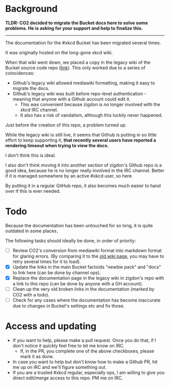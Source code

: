 # Background

**TLDR: CO2 decided to migrate the Bucket docs here to solve some problems. He is asking for your support and help to finalize this.**

----

The documentation for the #xkcd Bucket has been migrated several times.

It was originally hosted on the long-gone xkcd wiki.

When that wiki went down, we placed a copy in the legacy wiki of the Bucket source code repo ([link](https://github.com/zigdon/xkcd-Bucket/wiki/Using-the-%23xkcd-bucket)).
This only worked due to a series of coincidences:
- Github's legacy wiki allowed mediawiki formatting, making it easy to migrate the docs.
- Github's legacy wiki was built before repo-level authentication - meaning that anyone with a Github account could edit it.
  - This was convenient because zigdon is no longer involved with the xkcd IRC channel.
  - It also has a risk of vandalism, although this luckily never happened.
 
Just before the creation of this repo, a problem turned up.

While the legacy wiki is still live, it seems that Github is putting in so little effort to keep supporting it, **that recently several users have reported a rendering timeout when trying to view the docs.**

I don't think this is ideal.

I also don't think moving it into another section of zigdon's Github repo is a good idea, because he is no longer really involved in the IRC channel. Better if it is managed somewhere by an active #xkcd user, so here.

By putting it in a regular GitHub repo, it also becomes much easier to hand over if this is ever needed.

# Todo

Because the documentation has been untouched for so long, it is quite outdated in some places.

The following tasks should ideally be done, in order of priority:

- [ ] Review CO2's conversion from mediawiki format into markdown format for glaring errors. (By comparing it to the [old wiki page](https://github.com/zigdon/xkcd-Bucket/wiki/Using-the-%23xkcd-bucket/56e023e11fd9821e9aefde912783f6caed528cae), you may have to retry several times for it to load).
- [X] Update the links in the main Bucket factoids "newbie pack" and "docs" to link here (can be done by channel ops).
- [X] Replace the documentation page in the legacy wiki in zigdon's repo with a link to this repo (can be done by anyone with a GH account).
- [ ] Clean up the very old broken links in the documentation (marked by CO2 with a todo).
- [ ] Check for any cases where the documentation has become inaccurate due to changes in Bucket's settings etc and fix those.

# Access and updating

- If you want to help, please make a pull request. Once you do that, if I don't notice it quickly feel free to let me know on IRC.
   - If, in the PR, you complete one of the above checkboxes, please mark it as done.
- In case you want to help but don't know how to make a Github PR, hit me up on IRC and we'll figure something out.
- If you are a trusted #xkcd regular, especially ops, I am willing to give you direct edit/merge access to this repo. PM me on IRC.
